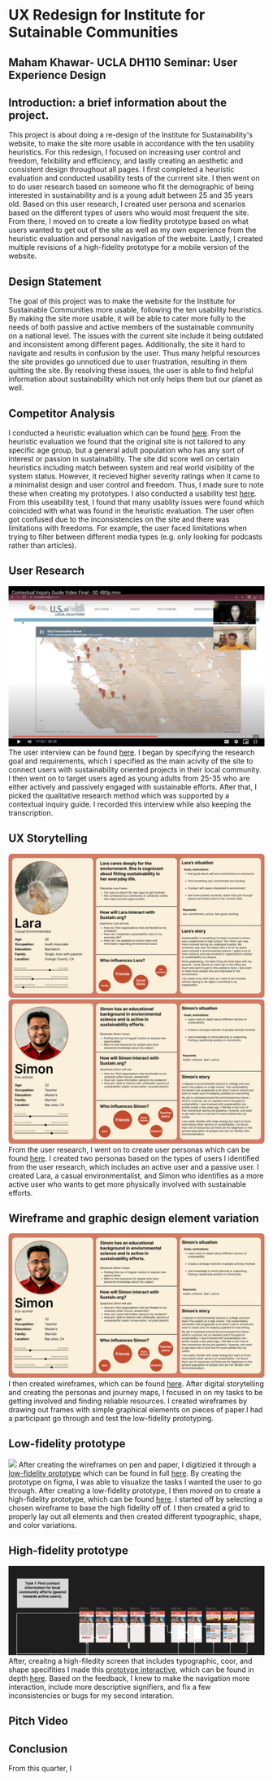 # UX Redesign for Institute for Sutainable Communities
## Maham Khawar- UCLA DH110 Seminar: User Experience Design


## Introduction: a brief information about the project. 
This project is about doing a re-design of the Institute for Sustainability's website, to make the site more usable in accordance with the ten usablity heuristics. For this redesign, I focused on increasing user control and freedom, felxibility and efficiency, and lastly creating an aesthetic and consistent design throughout all pages. I first completed a heuristic evaluation and conducted usability tests of the currrent site. I then went on to do user research based on someone who fit the demographic of being interested in sustainability and is a young adult between 25 and 35 years old. Based on this user research, I created user persona and scenarios based on the different types of users who would most frequent the site. From there, I moved on to create a low fiedlity prototype based on what users wanted to get out of the site as well as my own experience from the heuristic evaluation and personal navigation of the website. Lastly, I created multiple revisions of a high-fidelity prototype for a mobile version of the website. 


## Design Statement
The goal of this project was to make the website for the Institute for Sustainable Communities more usable, following the ten usability heuristics. By making the site more usable, it will be able to cater more fully to the needs of both passive and active members of the sustainable community on a national level. The issues with the current site include it being outdated and inconsistent among different pages. Additionally, the site it hard to navigate and results in confusion by the user. Thus many helpful resources the site provides go unnoticed due to user frustration, resulting in them quitting the site. By resolving these issues, the user is able to find helpful information about sustainability which not only helps them but our planet as well. 
## Competitor Analysis 
I conducted a heuristic evaluation which can be found [here](https://mahamkhawar.github.io/DH110-22F-MahamKhawar/assignment01/). From the heuristic evaluation we found that the original site is not tailored to any specific age group, but a general adult population who has any sort of interest or passion in sustainability. The site did score well on certain heuristics including match between system and real world visibility of the system status. However, it recieved higher severity ratings when it came to a minimalist design and user control and freedom. Thus, I made sure to note these when creating my prototypes. 
I also conducted a usability test [here](https://mahamkhawar.github.io/DH110-22F-MahamKhawar/assignment02/). From this useability test, I found that many usablity issues were found which coincided with what was found in the heuristic evaluation. The user often got confused due to the inconsistencies on the site and there was limitations with freedoms. For example, the user faced limitations when trying to filter between different media types (e.g. only looking for podcasts rather than articles). 

## User Research
![ ](screenshot_of_user_interview.png)
The user interview can be found [here](https://mahamkhawar.github.io/DH110-22F-MahamKhawar/assignment03/). I began by specifying the research goal and requirements, which I specified as the main acivity of the site to connect users with sustainability oriented projects in their local community. I then went on to target users aged as young adults from 25-35 who are either actively and passively engaged with sustainable efforts. After that, I picked the qualitative research method which was supported by a contextual inquiry guide. I recorded this interview while also keeping the transcription. 

## UX Storytelling 
![ ](Persona-Lara.png)
![ ](Persona-Simon.png)
From the user research, I went on to create user personas which can be found  [here](https://mahamkhawar.github.io/DH110-22F-MahamKhawar/assignment04/). I created two personas based on the types of users I identified from the user research, which includes an active user and a passive user. I created Lara, a casual environmentalist, and Simon who identifies as a more active user who wants to get more physically involved with sustainable efforts. 

## Wireframe and graphic design element variation
![ ](Persona-Simon.png)
I then created wireframes, which can be found [here](https://mahamkhawar.github.io/DH110-22F-MahamKhawar/assignment05/). After digital storytelling and creating the personas and journey maps, I focused in on my tasks to be getting involved and finding reliable resources. I created wireframes by drawing out frames with simple graphical elements on pieces of paper.I had a participant go through and test the low-fidelity prototyping.  

## Low-fidelity prototype
![ ](lowfiprototypetesting.png)
After creating the wireframes on pen and paper, I digitizied it through a [low-fidelity prototype](https://www.figma.com/file/xvuF3d8NpoqArfcYPrvAR8/Untitled?node-id=0%3A1) which can be found in full [here](https://mahamkhawar.github.io/DH110-22F-MahamKhawar/assignment05/). By creating the prototype on figma, I was able to visualize the tasks I wanted the user to go through. After creating a low-fidelity prototype, I then moved on to create a high-fidelity prototype, which can be found [here](https://mahamkhawar.github.io/DH110-22F-MahamKhawar/assignment06/). I started off by selecting a chosen wireframe to base the high fidelity off of. I then created a grid to properly lay out all elements and then created different typographic, shape, and color variations. 

## High-fidelity prototype
![ ](hifitask1.png)
After, creaitng a high-filedity screen that includes typographic, coor, and shape specifities I made this [prototype interactive](https://www.figma.com/proto/HYb1oEP49dYpL5DHfSJezO/Prototype-1?page-id=0%3A1&node-id=1%3A2&viewport=203%2C182%2C0.27&scaling=scale-down&starting-point-node-id=1%3A2), which can be found  in depth [here](https://mahamkhawar.github.io/DH110-22F-MahamKhawar/assignment07/). Based on the feedback, I knew to make the navigation more interaction, include more descriptive signifiers, and fix a few inconsistencies or bugs for my second interation. 

## Pitch Video

## Conclusion 

From this quarter, I


